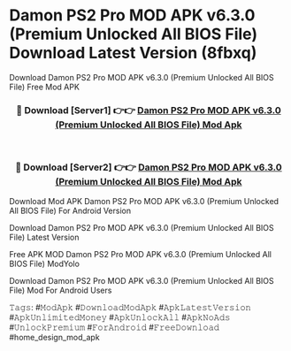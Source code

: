 # Damon PS2 Pro MOD APK v6.3.0 (Premium Unlocked All BIOS File) Download Latest Version (8fbxq)
Download Damon PS2 Pro MOD APK v6.3.0 (Premium Unlocked All BIOS File) Free Mod APK

<div align="center">
<h3>🔴 Download [Server1] 👉👉 <a href="https://apkcomod.com?title=Damon_PS2_Pro_MOD_APK_v6.3.0_(Premium_Unlocked_All_BIOS_File)">Damon PS2 Pro MOD APK v6.3.0 (Premium Unlocked All BIOS File) Mod Apk</a></h3><br>

<h3>🔴 Download [Server2] 👉👉 <a href="https://apkcomod.com?title=Damon_PS2_Pro_MOD_APK_v6.3.0_(Premium_Unlocked_All_BIOS_File)">Damon PS2 Pro MOD APK v6.3.0 (Premium Unlocked All BIOS File) Mod Apk</a></h3>
</div>


Download Mod APK Damon PS2 Pro MOD APK v6.3.0 (Premium Unlocked All BIOS File) For Android Version

Download Damon PS2 Pro MOD APK v6.3.0 (Premium Unlocked All BIOS File) Latest Version

Free APK MOD Damon PS2 Pro MOD APK v6.3.0 (Premium Unlocked All BIOS File) ModYolo

Download Damon PS2 Pro MOD APK v6.3.0 (Premium Unlocked All BIOS File) Mod For Android Users

𝚃𝚊𝚐𝚜: #𝙼𝚘𝚍𝙰𝚙𝚔 #𝙳𝚘𝚠𝚗𝚕𝚘𝚊𝚍𝙼𝚘𝚍𝙰𝚙𝚔 #𝙰𝚙𝚔𝙻𝚊𝚝𝚎𝚜𝚝𝚅𝚎𝚛𝚜𝚒𝚘𝚗 #𝙰𝚙𝚔𝚄𝚗𝚕𝚒𝚖𝚒𝚝𝚎𝚍𝙼𝚘𝚗𝚎𝚢 #𝙰𝚙𝚔𝚄𝚗𝚕𝚘𝚌𝚔𝙰𝚕𝚕 #𝙰𝚙𝚔𝙽𝚘𝙰𝚍𝚜 #𝚄𝚗𝚕𝚘𝚌𝚔𝙿𝚛𝚎𝚖𝚒𝚞𝚖 #𝙵𝚘𝚛𝙰𝚗𝚍𝚛𝚘𝚒𝚍 #𝙵𝚛𝚎𝚎𝙳𝚘𝚠𝚗𝚕𝚘𝚊𝚍 #home_design_mod_apk
